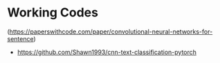 # Working Codes 
(https://paperswithcode.com/paper/convolutional-neural-networks-for-sentence)

+ https://github.com/Shawn1993/cnn-text-classification-pytorch

